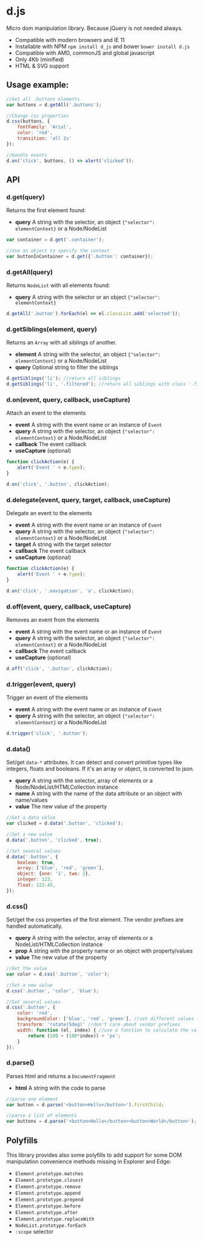 # d.js

Micro dom manipulation library. Because jQuery is not needed always.

* Compatible with modern browsers and IE 11
* Installable with NPM `npm install d_js` and bower `bower install d.js`
* Compatible with AMD, commonJS and global javascript
* Only 4Kb (minified)
* HTML & SVG support

## Usage example:

```js
//Get all .buttons elements
var buttons = d.getAll('.buttons');

//Change css properties
d.css(buttons, {
	fontFamily: 'Arial',
	color: 'red',
	transition: 'all 2s'
});

//Handle events
d.on('click', buttons, () => alert('clicked'));
```

## API

### d.get(query)

Returns the first element found:

* **query** A string with the selector, an object `{"selector": elementContext}` or a Node/NodeList

```js
var container = d.get('.container');

//Use an object to specify the context
var buttonInContainer = d.get({'.button': container});
```

### d.getAll(query)

Returns `NodeList` with all elements found:

* **query** A string with the selector or an object `{"selector": elementContext}`

```js
d.getAll('.button').forEach(el => el.classList.add('selected'));
```

### d.getSiblings(element, query)

Returns an `Array` with all siblings of another.

* **element** A string with the selector, an object `{"selector": elementContext}` or a Node/NodeList
* **query** Optional string to filter the siblings

```js
d.getSiblings('li'); //return all siblings
d.getSiblings('li', '.filtered'); //return all siblings with class '.filtered'
```

### d.on(event, query, callback, useCapture)

Attach an event to the elements

* **event** A string with the event name or an instance of `Event`
* **query** A string with the selector, an object `{"selector": elementContext}` or a Node/NodeList
* **callback** The event callback
* **useCapture** (optional)

```js
function clickAction(e) {
	alert('Event ' + e.type);
}

d.on('click', '.button', clickAction);
```

### d.delegate(event, query, target, callback, useCapture)

Delegate an event to the elements

* **event** A string with the event name or an instance of `Event`
* **query** A string with the selector, an object `{"selector": elementContext}` or a Node/NodeList
* **target** A string with the target selector
* **callback** The event callback
* **useCapture** (optional)

```js
function clickAction(e) {
	alert('Event ' + e.type);
}

d.on('click', '.navigation', 'a', clickAction);
```

### d.off(event, query, callback, useCapture)

Removes an event from the elements

* **event** A string with the event name or an instance of `Event`
* **query** A string with the selector, an object `{"selector": elementContext}` or a Node/NodeList
* **callback** The event callback
* **useCapture** (optional)

```js
d.off('click', '.button', clickAction);
```

### d.trigger(event, query)

Trigger an event of the elements

* **event** A string with the event name or an instance of `Event`
* **query** A string with the selector, an object `{"selector": elementContext}` or a Node/NodeList

```js
d.trigger('click', '.button');
```

### d.data()

Set/get `data-*` attributes. It can detect and convert primitive types like integers, floats and booleans. If it's an array or object, is converted to json.

* **query** A string with the selector, array of elements or a Node/NodeList/HTMLCollection instance
* **name** A string with the name of the data attribute or an object with name/values
* **value** The new value of the property

```js
//Get a data value
var clicked = d.data('.button', 'clicked');

//Set a new value
d.data('.button', 'clicked', true);

//Set several values
d.data('.button', {
	boolean: true,
	array: ['blue', 'red', 'green'],
	object: {one: '1', two: 2},
	integer: 123,
	float: 123.45,
});
```

### d.css()

Set/get the css properties of the first element. The vendor prefixes are handled automatically.

* **query** A string with the selector, array of elements or a NodeList/HTMLCollection instance
* **prop** A string with the property name or an object with property/values
* **value** The new value of the property

```js
//Get the value
var color = d.css('.button', 'color');

//Set a new value
d.css('.button', 'color', 'blue');

//Set several values
d.css('.button', {
	color: 'red',
	backgroundColor: ['blue', 'red', 'green'], //set different values for each element
	transform: 'rotate(5deg)' //don't care about vendor prefixes
	width: function (el, index) { //use a function to calculate the value for each element
		return (100 + (100*index)) + 'px';
	}
});
```

### d.parse()

Parses html and returns a `DocumentFragment`

* **html** A string with the code to parse

```js
//parse one element
var button = d.parse('<button>Hello</button>').firstChild;

//parse a list of elements
var buttons = d.parse('<button>Hello</button><button>World</button>');
```

## Polyfills

This library provides also some polyfills to add support for some DOM manipulation convenience methods missing in Explorer and Edge:

* `Element.prototype.matches`
* `Element.prototype.closest`
* `Element.prototype.remove`
* `Element.prototype.append`
* `Element.prototype.prepend`
* `Element.prototype.before`
* `Element.prototype.after`
* `Element.prototype.replaceWith`
* `NodeList.prototype.forEach`
* `:scope` selector
